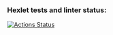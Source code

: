### Hexlet tests and linter status:
[![Actions Status](https://github.com/stupid-laborant/php-project-lvl1/workflows/hexlet-check/badge.svg)](https://github.com/stupid-laborant/php-project-lvl1/actions)